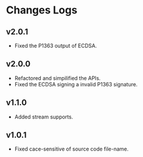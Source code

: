 # Changes Logs

## v2.0.1

- Fixed the P1363 output of ECDSA.

## v2.0.0

- Refactored and simpilified the APIs.
- Fixed the ECDSA signing a invalid P1363 signature.

## v1.1.0

- Added stream supports.

## v1.0.1

- Fixed cace-sensitive of source code file-name.

